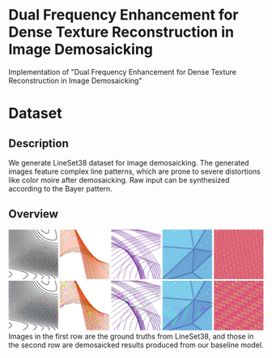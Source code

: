 # Dual Frequency Enhancement for Dense Texture Reconstruction in Image Demosaicking
Implementation of "Dual Frequency Enhancement for Dense Texture Reconstruction in Image Demosaicking"

# Dataset 
## Description
We generate LineSet38 dataset for image demosaicking. The generated images feature complex line patterns, which are prone to severe distortions like color moire after demosaicking. Raw input can be synthesized according to the Bayer pattern.
## Overview
<img src="dataset.jpg" width="600" />
Images in the first row are the ground truths from LineSet38, and those in the second row are demosaicked results produced from our baseline model.
